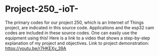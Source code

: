 # Project-250_-ioT-
The primary codes for our project 250, which is an Internet of Things project, are indicated in this source code.
Applications and the esp32 cam codes are included in these source codes. 
One can easily use the equipment using this! 
Here is a link to a video that shows a step-by-step explanation of my project and objectives.
Link to project demonstration:  https://youtu.be/r7HKEXv_39A
